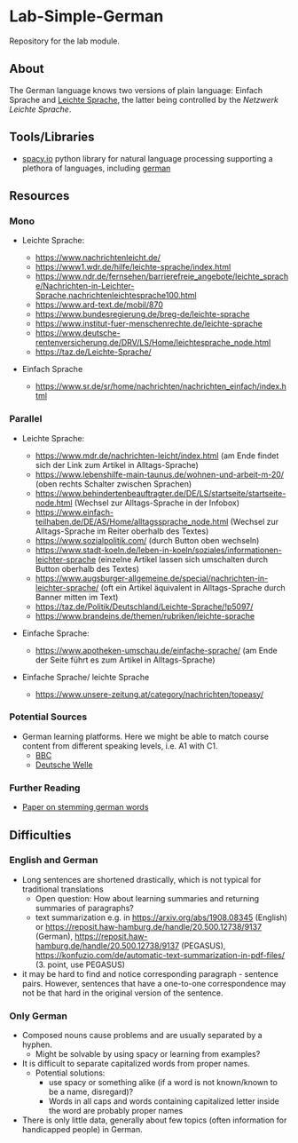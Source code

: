 # Lab-Simple-German
Repository for the lab module.

## About
The German language knows two versions of plain language: Einfach Sprache and [Leichte Sprache](https://leichte-sprache.de/), the latter being controlled by the _Netzwerk Leichte Sprache_.

## Tools/Libraries
- [spacy.io](https://spacy.io/) python library for natural language processing supporting a plethora of languages, including [german](https://spacy.io/models/de)

## Resources
### Mono
- Leichte Sprache:
    - https://www.nachrichtenleicht.de/
    - https://www1.wdr.de/hilfe/leichte-sprache/index.html
    - https://www.ndr.de/fernsehen/barrierefreie_angebote/leichte_sprache/Nachrichten-in-Leichter-Sprache,nachrichtenleichtesprache100.html
    - https://www.ard-text.de/mobil/870
    - https://www.bundesregierung.de/breg-de/leichte-sprache
    - https://www.institut-fuer-menschenrechte.de/leichte-sprache
    - https://www.deutsche-rentenversicherung.de/DRV/LS/Home/leichtesprache_node.html
    - https://taz.de/Leichte-Sprache/

- Einfach Sprache
    - https://www.sr.de/sr/home/nachrichten/nachrichten_einfach/index.html


### Parallel
- Leichte Sprache:
    - https://www.mdr.de/nachrichten-leicht/index.html (am Ende findet sich der Link zum Artikel in Alltags-Sprache)
    - https://www.lebenshilfe-main-taunus.de/wohnen-und-arbeit-m-20/ (oben rechts Schalter zwischen Sprachen)
    - https://www.behindertenbeauftragter.de/DE/LS/startseite/startseite-node.html (Wechsel zur Alltags-Sprache in der Infobox)
    - https://www.einfach-teilhaben.de/DE/AS/Home/alltagssprache_node.html (Wechsel zur Alltags-Sprache im Reiter oberhalb des Textes)
    - https://www.sozialpolitik.com/ (durch Button oben wechseln)
    - https://www.stadt-koeln.de/leben-in-koeln/soziales/informationen-leichter-sprache (einzelne Artikel lassen sich umschalten durch Button oberhalb des Textes)
    - https://www.augsburger-allgemeine.de/special/nachrichten-in-leichter-sprache/ (oft ein Artikel äquivalent in Alltags-Sprache durch Banner mitten im Text)
    - https://taz.de/Politik/Deutschland/Leichte-Sprache/!p5097/
    - https://www.brandeins.de/themen/rubriken/leichte-sprache

- Einfache Sprache:
    - https://www.apotheken-umschau.de/einfache-sprache/ (am Ende der Seite führt es zum Artikel in Alltags-Sprache)


- Einfache Sprache/ leichte Sprache
    - https://www.unsere-zeitung.at/category/nachrichten/topeasy/

### Potential Sources
- German learning platforms. Here we might be able to match course content from different speaking levels, i.e. A1 with C1.
    - [BBC](https://www.bbc.co.uk/languages/german/)
    - [Deutsche Welle](https://www.dw.com/en/learn-german/s-2469)

### Further Reading
- [Paper on stemming german words](https://refubium.fu-berlin.de/bitstream/handle/fub188/18405/tr-b-99-16.pdf;jsessionid=4CCD841DD41B12C997B47D899874D0C1?sequence=1)

## Difficulties

### English and German

- Long sentences are shortened drastically, which is not typical for traditional translations
    - Open question: How about learning summaries and returning summaries of paragraphs?
    - text summarization e.g. in https://arxiv.org/abs/1908.08345 (English) or https://reposit.haw-hamburg.de/handle/20.500.12738/9137 (German), https://reposit.haw-hamburg.de/handle/20.500.12738/9137 (PEGASUS), https://konfuzio.com/de/automatic-text-summarization-in-pdf-files/ (3. point, use PEGASUS)
- it may be hard to find and notice corresponding paragraph - sentence pairs. However, sentences that have a one-to-one correspondence may not be that hard in the original version of the sentence.

### Only German

- Composed nouns cause problems and are usually separated by a hyphen. 
    - Might be solvable by using spacy or learning from examples?
- It is difficult to separate capitalized words from proper names.
    - Potential solutions:
        - use spacy or something alike (if a word is not known/known to be a name, disregard)?
        - Words in all caps and words containing capitalized letter inside the word are probably proper names
- There is only little data, generally about few topics (often information for handicapped people) in German.
